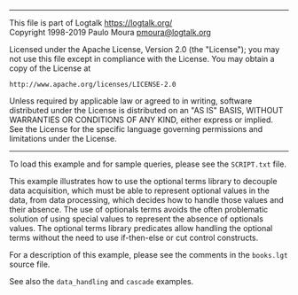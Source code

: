 ________________________________________________________________________

This file is part of Logtalk <https://logtalk.org/>  
Copyright 1998-2019 Paulo Moura <pmoura@logtalk.org>

Licensed under the Apache License, Version 2.0 (the "License");
you may not use this file except in compliance with the License.
You may obtain a copy of the License at

    http://www.apache.org/licenses/LICENSE-2.0

Unless required by applicable law or agreed to in writing, software
distributed under the License is distributed on an "AS IS" BASIS,
WITHOUT WARRANTIES OR CONDITIONS OF ANY KIND, either express or implied.
See the License for the specific language governing permissions and
limitations under the License.
________________________________________________________________________


To load this example and for sample queries, please see the `SCRIPT.txt`
file.

This example illustrates how to use the optional terms library to decouple
data acquisition, which must be able to represent optional values in the
data, from data processing, which decides how to handle those values and
their absence. The use of optionals terms avoids the often problematic
solution of using special values to represent the absence of optionals
values. The optional terms library predicates allow handling the optional
terms without the need to use if-then-else or cut control constructs.

For a description of this example, please see the comments in the 
`books.lgt` source file.

See also the `data_handling` and `cascade` examples. 
